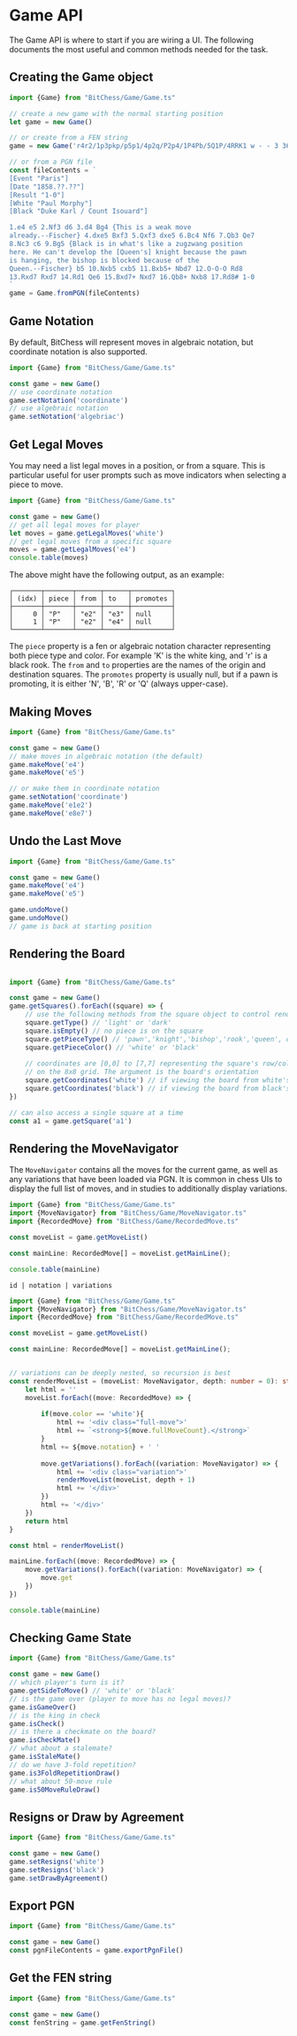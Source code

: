 # Game API

The Game API is where to start if you are wiring a UI. The following documents the most useful and common methods needed for the task.

## Creating the Game object

```typescript
import {Game} from "BitChess/Game/Game.ts"

// create a new game with the normal starting position
let game = new Game()

// or create from a FEN string
game = new Game('r4r2/1p3pkp/p5p1/4p2q/P2p4/1P4Pb/5Q1P/4RRK1 w - - 3 36')

// or from a PGN file
const fileContents = `
[Event "Paris"]
[Date "1858.??.??"]
[Result "1-0"]
[White "Paul Morphy"]
[Black "Duke Karl / Count Isouard"]

1.e4 e5 2.Nf3 d6 3.d4 Bg4 {This is a weak move
already.--Fischer} 4.dxe5 Bxf3 5.Qxf3 dxe5 6.Bc4 Nf6 7.Qb3 Qe7
8.Nc3 c6 9.Bg5 {Black is in what's like a zugzwang position
here. He can't develop the [Queen's] knight because the pawn
is hanging, the bishop is blocked because of the
Queen.--Fischer} b5 10.Nxb5 cxb5 11.Bxb5+ Nbd7 12.O-O-O Rd8
13.Rxd7 Rxd7 14.Rd1 Qe6 15.Bxd7+ Nxd7 16.Qb8+ Nxb8 17.Rd8# 1-0
`
game = Game.fromPGN(fileContents)
```

## Game Notation
By default, BitChess will represent moves in algebraic notation, but coordinate notation is also supported.

```typescript
import {Game} from "BitChess/Game/Game.ts"

const game = new Game()
// use coordinate notation
game.setNotation('coordinate')
// use algebraic notation
game.setNotation('algebriac')

```

## Get Legal Moves

You may need a list legal moves in a position, or from a square. This is particular useful for user prompts such as move indicators when selecting a piece to move.

```typescript
import {Game} from "BitChess/Game/Game.ts"

const game = new Game()
// get all legal moves for player
let moves = game.getLegalMoves('white')
// get legal moves from a specific square
moves = game.getLegalMoves('e4')
console.table(moves)
```
The above might have the following output, as an example:
```text
┌───────┬───────┬──────┬──────┬──────────┐
│ (idx) │ piece │ from │ to   │ promotes │
├───────┼───────┼──────┼──────┼──────────┤
│     0 │ "P"   │ "e2" │ "e3" │ null     │
│     1 │ "P"   │ "e2" │ "e4" │ null     │
└───────┴───────┴──────┴──────┴──────────┘
```

The `piece` property is a fen or algebraic notation character representing both piece type and color. For example 'K' is the white king, and 'r' is a black rook. The `from` and `to` properties are the names of the origin and destination squares. The `promotes` property is usually null, but if a pawn is promoting, it is either 'N', 'B', 'R' or 'Q' (always upper-case).

## Making Moves
```typescript
import {Game} from "BitChess/Game/Game.ts"

const game = new Game()
// make moves in algebraic notation (the default)
game.makeMove('e4')
game.makeMove('e5')

// or make them in coordinate notation
game.setNotation('coordinate')
game.makeMove('e1e2')
game.makeMove('e8e7')
```

## Undo the Last Move
```typescript
import {Game} from "BitChess/Game/Game.ts"

const game = new Game()
game.makeMove('e4')
game.makeMove('e5')

game.undoMove()
game.undoMove()
// game is back at starting position
```

## Rendering the Board
```typescript

import {Game} from "BitChess/Game/Game.ts"

const game = new Game()
game.getSquares().forEach((square) => {
    // use the following methods from the square object to control rendering
    square.getType() // 'light' or 'dark'
    square.isEmpty() // no piece is on the square
    square.getPieceType() // 'pawn','knight','bishop','rook','queen', or 'king'
    square.getPieceColor() // 'white' or 'black'
    
    // coordinates are [0,0] to [7,7] representing the square's row/column location
    // on the 8x8 grid. The argument is the board's orientation
    square.getCoordinates('white') // if viewing the board from white's perspective
    square.getCoordinates('black') // if viewing the board from black's perspective
})

// can also access a single square at a time
const a1 = game.getSquare('a1')

```

## Rendering the MoveNavigator

The `MoveNavigator` contains all the moves for the current game, as well as any variations that have been loaded via PGN. It is common in chess UIs to display the full list of moves, and in studies to additionally display variations.

```typescript
import {Game} from "BitChess/Game/Game.ts"
import {MoveNavigator} from "BitChess/Game/MoveNavigator.ts"
import {RecordedMove} from "BitChess/Game/RecordedMove.ts"

const moveList = game.getMoveList()

const mainLine: RecordedMove[] = moveList.getMainLine();

console.table(mainLine)
```

```text
id | notation | variations
```

```typescript
import {Game} from "BitChess/Game/Game.ts"
import {MoveNavigator} from "BitChess/Game/MoveNavigator.ts"
import {RecordedMove} from "BitChess/Game/RecordedMove.ts"

const moveList = game.getMoveList()

const mainLine: RecordedMove[] = moveList.getMainLine();


// variations can be deeply nested, so recursion is best
const renderMoveList = (moveList: MoveNavigator, depth: number = 0): string => {
    let html = ''
    moveList.forEach((move: RecordedMove) => {
        
        if(move.color == 'white'){
            html += '<div class="full-move">'
            html += `<strong>${move.fullMoveCount}.</strong>`
        }
        html += ${move.notation} + ' '
        
        move.getVariations().forEach((variation: MoveNavigator) => {
            html += '<div class="variation">'
            renderMoveList(moveList, depth + 1)
            html += '</div>'
        })
        html += '</div>'
    })
    return html
}

const html = renderMoveList()

mainLine.forEach((move: RecordedMove) => {
    move.getVariations().forEach((variation: MoveNavigator) => {
        move.get
    })
})

console.table(mainLine)
```




## Checking Game State
```typescript
import {Game} from "BitChess/Game/Game.ts"

const game = new Game()
// which player's turn is it?
game.getSideToMove() // 'white' or 'black'
// is the game over (player to move has no legal moves)?
game.isGameOver()
// is the king in check
game.isCheck()
// is there a checkmate on the board?
game.isCheckMate()
// what about a stalemate?
game.isStaleMate()
// do we have 3-fold repetition?
game.is3FoldRepetitionDraw()
// what about 50-move rule
game.is50MoveRuleDraw()
```

## Resigns or Draw by Agreement
```typescript
import {Game} from "BitChess/Game/Game.ts"

const game = new Game()
game.setResigns('white')
game.setResigns('black')
game.setDrawByAgreement()

```

## Export PGN
```typescript
import {Game} from "BitChess/Game/Game.ts"

const game = new Game()
const pgnFileContents = game.exportPgnFile()

```

## Get the FEN string
```typescript
import {Game} from "BitChess/Game/Game.ts"

const game = new Game()
const fenString = game.getFenString()

```